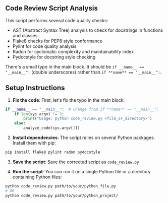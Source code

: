 ## Code Review Script Analysis

This script performs several code quality checks:

- AST (Abstract Syntax Tree) analysis to check for docstrings in functions and classes
- Flake8 checks for PEP8 style conformance
- Pylint for code quality analysis
- Radon for cyclomatic complexity and maintainability index
- Pydocstyle for docstring style checking

There's a small typo in the main block. It should be `if __name__ == "__main__":` (double underscores) rather
than `if **name** == "__main__":`.

## Setup Instructions

1. **Fix the code**: First, let's fix the typo in the main block:

```python
if __name__ == "__main__":  # Change from if **name** == "__main__":
    if len(sys.argv) != 2:
        print("Usage: python code_review.py <file_or_directory>")
    else:
        analyze_code(sys.argv[1])
```

2. **Install dependencies**: The script relies on several Python packages. Install them with pip:

```bash
pip install flake8 pylint radon pydocstyle
```

3. **Save the script**: Save the corrected script as `code_review.py`

4. **Run the script**: You can run it on a single Python file or a directory containing Python files:

```bash
python code_review.py path/to/your/python_file.py
# OR
python code_review.py path/to/your/python_project/
```

